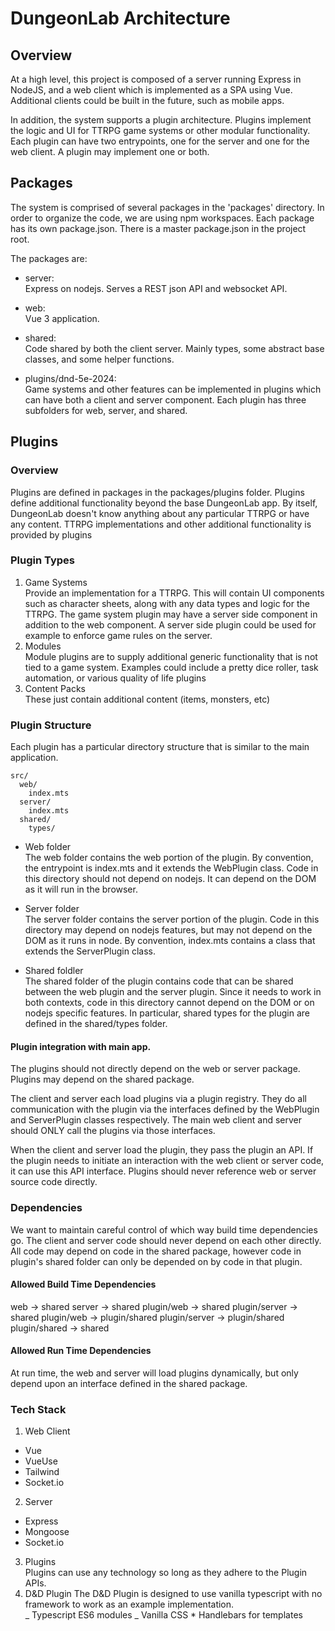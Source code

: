 # DungeonLab Architecture

## Overview

At a high level, this project is composed of a server running Express in NodeJS, and a web client which is implemented as a SPA using Vue. Additional clients could be built in the future, such as mobile apps.

In addition, the system supports a plugin architecture. Plugins implement the logic and UI for TTRPG game systems or other modular functionality. Each plugin can have two entrypoints, one for the server and one for the web client. A plugin may implement one or both.

## Packages

The system is comprised of several packages in the 'packages' directory. In order to organize the code, we are using npm workspaces. Each package has its own package.json. There is a master package.json in the project root.

The packages are:

- server:  
  Express on nodejs. Serves a REST json API and websocket API.

- web:  
  Vue 3 application.

- shared:  
  Code shared by both the client server. Mainly types, some abstract base classes, and some helper functions.

- plugins/dnd-5e-2024:  
  Game systems and other features can be implemented in plugins which can have both a client and server component. Each plugin has three subfolders for web, server, and shared.

## Plugins

### Overview

Plugins are defined in packages in the packages/plugins folder. Plugins define additional functionality beyond the base DungeonLab app. By itself, DungeonLab doesn't know anything about any particular TTRPG or have any content. TTRPG implementations and other additional functionality is provided by plugins

### Plugin Types

1.  Game Systems  
    Provide an implementation for a TTRPG. This will contain UI components such as character sheets, along with any data types and logic for the TTRPG. The game system plugin may have a server side component in addition to the web component. A server side plugin could be used for example to enforce game rules on the server.
2.  Modules  
    Module plugins are to supply additional generic functionality that is not tied to a game system. Examples could include a pretty dice roller, task automation, or various quality of life plugins
3.  Content Packs  
    These just contain additional content (items, monsters, etc)

### Plugin Structure

Each plugin has a particular directory structure that is similar to the main application.

```
src/
  web/
    index.mts
  server/
    index.mts
  shared/
    types/
```

- Web folder  
  The web folder contains the web portion of the plugin. By convention, the entrypoint is index.mts and it extends the WebPlugin class. Code in this directory should not depend on nodejs. It can depend on the DOM as it will run in the browser.

- Server folder  
  The server folder contains the server portion of the plugin. Code in this directory may depend on nodejs features, but may not depend on the DOM as it runs in node. By convention, index.mts contains a class that extends the ServerPlugin class.

- Shared foldler  
  The shared folder of the plugin contains code that can be shared between the web plugin and the server plugin. Since it needs to work in both contexts, code in this directory cannot depend on the DOM or on nodejs specific features.
  In particular, shared types for the plugin are defined in the shared/types folder.

#### Plugin integration with main app.

The plugins should not directly depend on the web or server package. Plugins may depend on the shared package.

The client and server each load plugins via a plugin registry. They do all communication with the plugin via the interfaces defined by the WebPlugin and ServerPlugin classes respectively. The main web client and server should ONLY call the plugins via those interfaces.

When the client and server load the plugin, they pass the plugin an API. If the plugin needs to initiate an interaction with the web client or server code, it can use this API interface. Plugins should never reference web or server source code directly.

### Dependencies

We want to maintain careful control of which way build time dependencies go. The client and server code should never depend on each other directly. All code may depend on code in the shared package, however code in plugin's shared folder can only be depended on by code in that plugin.

#### Allowed Build Time Dependencies

web -> shared
server -> shared
plugin/web -> shared
plugin/server -> shared
plugin/web -> plugin/shared
plugin/server -> plugin/shared
plugin/shared -> shared

#### Allowed Run Time Dependencies

At run time, the web and server will load plugins dynamically, but only depend upon an interface defined in the shared package.

### Tech Stack

1. Web Client

- Vue
- VueUse
- Tailwind
- Socket.io

2. Server

- Express
- Mongoose
- Socket.io

3. Plugins  
   Plugins can use any technology so long as they adhere to the Plugin APIs.
4. D&D Plugin
   The D&D Plugin is designed to use vanilla typescript with no framework to work as an example implementation.  
    _ Typescript ES6 modules
   _ Vanilla CSS \* Handlebars for templates
